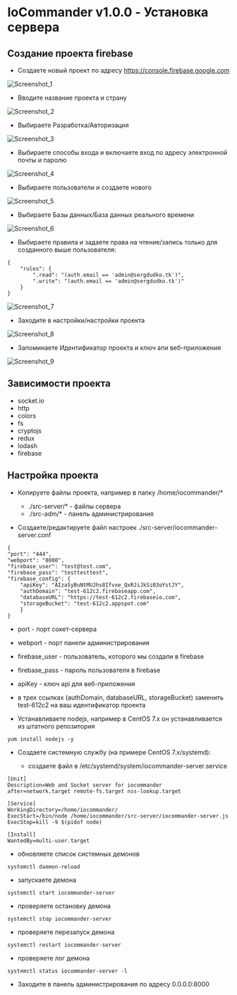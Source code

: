 # IoCommander v1.0.0 - Установка сервера

## Создание проекта firebase

- Создаете новый проект по адресу https://console.firebase.google.com

![Screenshot_1](https://github.com/siarheidudko/iocommander/raw/master/docs/server/img/Screenshot_1.png)

- Вводите название проекта и страну

![Screenshot_2](https://github.com/siarheidudko/iocommander/raw/master/docs/server/img/Screenshot_2.png)

- Выбираете Разработка/Авторизация

![Screenshot_3](https://github.com/siarheidudko/iocommander/raw/master/docs/server/img/Screenshot_3.png)

- Выбираете способы входа и включаете вход по адресу электронной почты и паролю

![Screenshot_4](https://github.com/siarheidudko/iocommander/raw/master/docs/server/img/Screenshot_4.png)

- Выбираете пользователи и создаете нового

![Screenshot_5](https://github.com/siarheidudko/iocommander/raw/master/docs/server/img/Screenshot_5.png)

- Выбираете Базы данных/База данных реального времени

![Screenshot_6](https://github.com/siarheidudko/iocommander/raw/master/docs/server/img/Screenshot_6.png)

- Выбираете правила и задаете права на чтение/запись только для созданного выше пользователя:

```
{
	"rules": {
		".read": "(auth.email == 'admin@sergdudko.tk')",
		".write": "(auth.email == 'admin@sergdudko.tk')"
	}
}
```

![Screenshot_7](https://github.com/siarheidudko/iocommander/raw/master/docs/server/img/Screenshot_7.png)

- Заходите в настройки/настройки проекта

![Screenshot_8](https://github.com/siarheidudko/iocommander/raw/master/docs/server/img/Screenshot_8.png)

- Запоминаете Идентификатор проекта и ключ апи веб-приложения

![Screenshot_9](https://github.com/siarheidudko/iocommander/raw/master/docs/server/img/Screenshot_9.png)

## Зависимости проекта

- socket.io
- http
- colors
- fs
- cryptojs
- redux
- lodash
- firebase

## Настройка проекта

- Копируете файлы проекта, например в папку /home/iocommander/*

  - ./src-server/* - файлы сервера
  - ./src-adm/* - панель администрирования

- Создаете/редактируете файл настроек ./src-server/iocommander-server.conf

```
{
"port": "444",
"webport": "8000",
"firebase_user": "test@test.com",
"firebase_pass": "testtesttest",
"firebase_config": {
	"apiKey": "AIzaSyBuNtMUJhs8Ifvxe_QxRJiJkSi03oYstJY",
	"authDomain": "test-612c2.firebaseapp.com",
	"databaseURL": "https://test-612c2.firebaseio.com",
	"storageBucket": "test-612c2.appspot.com"
	}
}
```

  - port - порт сокет-сервера
  - webport - порт панели администрирования
  - firebase_user - пользователь, которого мы создали в firebase
  - firebase_pass - пароль пользователя в firebase
  - apiKey - ключ api для веб-приложения
  - в трех ссылках (authDomain, databaseURL, storageBucket) заменить test-612c2 на ваш идентификатор проекта

- Устанавливаете nodejs, например в CentOS 7.x он устанавливается из штатного репозитория

```
yum install nodejs -y
```

- Создаете системную службу (на примере CentOS 7.x/systemd):

  - создаете файл в /etc/systemd/system/iocommander-server.service
  
```
[Unit]
Description=Web and Socket server for iocommander
after=network.target remote-fs.target nss-lookup.target

[Service]
WorkingDirectory=/home/iocommander/
ExecStart=/bin/node /home/iocommander/src-server/iocommander-server.js
ExecStop=kill -9 $(pidof node)

[Install]
WantedBy=multi-user.target

```

  - обновляете список системных демонов
  
```
systemctl daemon-reload
```

  - запускаете демона
  
```
systemctl start iocommander-server
```

  - проверяете остановку демона
  
```
systemctl stop iocommander-server
```

  - проверяете перезапуск демона
  
```
systemctl restart iocommander-server
```

  - проверяете лог демона
  
```
systemctl status iocommander-server -l
```

- Заходите в панель администрирования по адресу 0.0.0.0:8000
